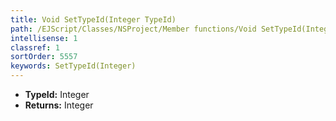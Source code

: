```yaml
---
title: Void SetTypeId(Integer TypeId)
path: /EJScript/Classes/NSProject/Member functions/Void SetTypeId(Integer p_0)
intellisense: 1
classref: 1
sortOrder: 5557
keywords: SetTypeId(Integer)
---
```



* **TypeId:** Integer
* **Returns:** Integer


